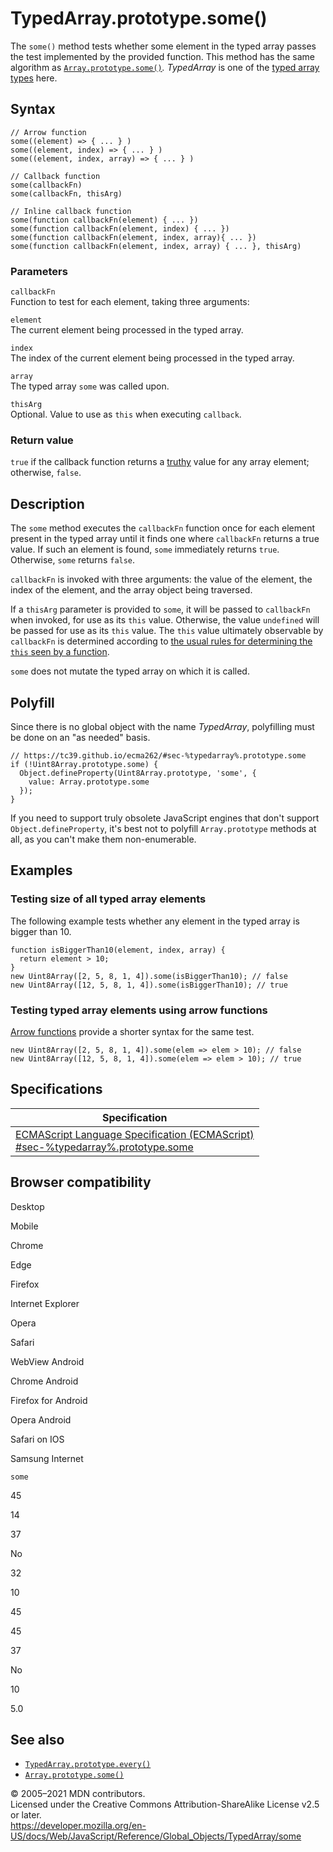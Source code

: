 TypedArray.prototype.some()
===========================

The `some()` method tests whether some element in the typed array passes the test implemented by the provided function. This method has the same algorithm as [`Array.prototype.some()`](../array/some)*.* *TypedArray* is one of the [typed array types](../typedarray#typedarray_objects) here.

Syntax
------

    // Arrow function
    some((element) => { ... } )
    some((element, index) => { ... } )
    some((element, index, array) => { ... } )

    // Callback function
    some(callbackFn)
    some(callbackFn, thisArg)

    // Inline callback function
    some(function callbackFn(element) { ... })
    some(function callbackFn(element, index) { ... })
    some(function callbackFn(element, index, array){ ... })
    some(function callbackFn(element, index, array) { ... }, thisArg)

### Parameters

`callbackFn`  
Function to test for each element, taking three arguments:

`element`  
The current element being processed in the typed array.

`index`  
The index of the current element being processed in the typed array.

`array`  
The typed array `some` was called upon.

`thisArg`  
Optional. Value to use as `this` when executing `callback`.

### Return value

`true` if the callback function returns a [truthy](https://developer.mozilla.org/en-US/docs/Glossary/Truthy) value for any array element; otherwise, `false`.

Description
-----------

The `some` method executes the `callbackFn` function once for each element present in the typed array until it finds one where `callbackFn` returns a true value. If such an element is found, `some` immediately returns `true`. Otherwise, `some` returns `false`.

`callbackFn` is invoked with three arguments: the value of the element, the index of the element, and the array object being traversed.

If a `thisArg` parameter is provided to `some`, it will be passed to `callbackFn` when invoked, for use as its `this` value. Otherwise, the value `undefined` will be passed for use as its `this` value. The `this` value ultimately observable by `callbackFn` is determined according to [the usual rules for determining the `this` seen by a function](../../operators/this).

`some` does not mutate the typed array on which it is called.

Polyfill
--------

Since there is no global object with the name *TypedArray*, polyfilling must be done on an "as needed" basis.

    // https://tc39.github.io/ecma262/#sec-%typedarray%.prototype.some
    if (!Uint8Array.prototype.some) {
      Object.defineProperty(Uint8Array.prototype, 'some', {
        value: Array.prototype.some
      });
    }

If you need to support truly obsolete JavaScript engines that don't support `Object.defineProperty`, it's best not to polyfill `Array.prototype` methods at all, as you can't make them non-enumerable.

Examples
--------

### Testing size of all typed array elements

The following example tests whether any element in the typed array is bigger than 10.

    function isBiggerThan10(element, index, array) {
      return element > 10;
    }
    new Uint8Array([2, 5, 8, 1, 4]).some(isBiggerThan10); // false
    new Uint8Array([12, 5, 8, 1, 4]).some(isBiggerThan10); // true

### Testing typed array elements using arrow functions

[Arrow functions](../../functions/arrow_functions) provide a shorter syntax for the same test.

    new Uint8Array([2, 5, 8, 1, 4]).some(elem => elem > 10); // false
    new Uint8Array([12, 5, 8, 1, 4]).some(elem => elem > 10); // true

Specifications
--------------

<table><thead><tr class="header"><th>Specification</th></tr></thead><tbody><tr class="odd"><td><a href="#">ECMAScript Language Specification (ECMAScript)<br />
<span class="small">#sec-%typedarray%.prototype.some</span></a></td></tr></tbody></table>

Browser compatibility
---------------------

Desktop

Mobile

Chrome

Edge

Firefox

Internet Explorer

Opera

Safari

WebView Android

Chrome Android

Firefox for Android

Opera Android

Safari on IOS

Samsung Internet

`some`

45

14

37

No

32

10

45

45

37

No

10

5.0

See also
--------

-   [`TypedArray.prototype.every()`](every)
-   [`Array.prototype.some()`](../array/some)

© 2005–2021 MDN contributors.  
Licensed under the Creative Commons Attribution-ShareAlike License v2.5 or later.  
<a href="https://developer.mozilla.org/en-US/docs/Web/JavaScript/Reference/Global_Objects/TypedArray/some" class="_attribution-link">https://developer.mozilla.org/en-US/docs/Web/JavaScript/Reference/Global_Objects/TypedArray/some</a>
